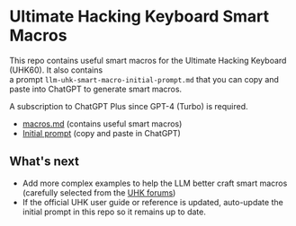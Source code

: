 # Ultimate Hacking Keyboard Smart Macros

This repo contains useful smart macros for the Ultimate Hacking Keyboard (UHK60). It also contains  
a prompt `llm-uhk-smart-macro-initial-prompt.md` that you can copy and paste into ChatGPT to generate smart macros.

A subscription to ChatGPT Plus since GPT-4 (Turbo) is required.

- [macros.md](macros.md) (contains useful smart macros)
- [Initial prompt](https://raw.githubusercontent.com/TransitNow/uhk-60-agent-macro-gpt-prompt/main/llm-uhk-smart-macro-initial-prompt.md) (copy and paste in ChatGPT)

## What's next
- Add more complex examples to help the LLM better craft smart macros (carefully selected from the [UHK forums](https://forum.ultimatehackingkeyboard.com/))
- If the official UHK user guide or reference is updated, auto-update the initial prompt in this repo so it remains up to date.
